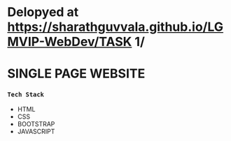 # Delopyed at https://sharathguvvala.github.io/LGMVIP-WebDev/TASK 1/
# SINGLE PAGE WEBSITE
### `Tech Stack`
* HTML
* CSS
* BOOTSTRAP
* JAVASCRIPT

